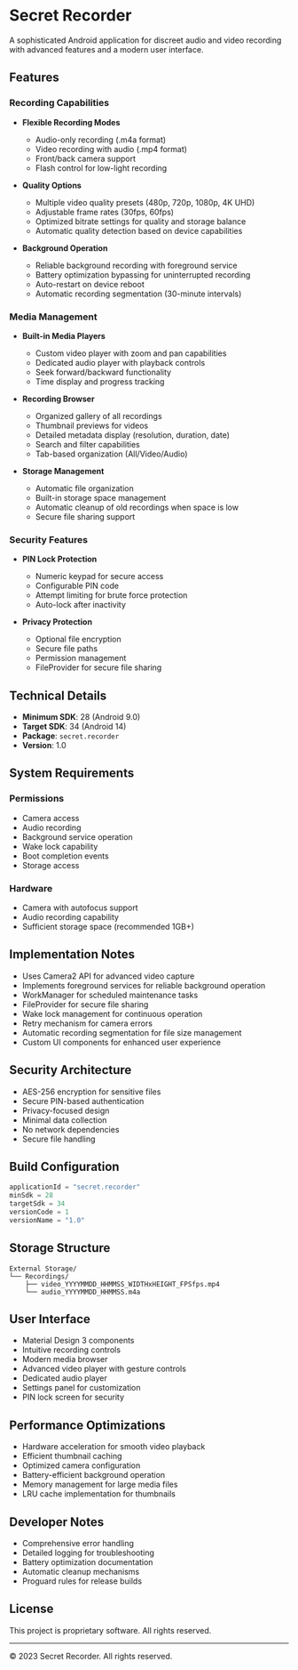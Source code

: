 # Secret Recorder

A sophisticated Android application for discreet audio and video recording with advanced features and a modern user interface.

## Features

### Recording Capabilities
- **Flexible Recording Modes**
  - Audio-only recording (.m4a format)
  - Video recording with audio (.mp4 format)
  - Front/back camera support
  - Flash control for low-light recording

- **Quality Options**
  - Multiple video quality presets (480p, 720p, 1080p, 4K UHD)
  - Adjustable frame rates (30fps, 60fps)
  - Optimized bitrate settings for quality and storage balance
  - Automatic quality detection based on device capabilities

- **Background Operation**
  - Reliable background recording with foreground service
  - Battery optimization bypassing for uninterrupted recording
  - Auto-restart on device reboot
  - Automatic recording segmentation (30-minute intervals)

### Media Management
- **Built-in Media Players**
  - Custom video player with zoom and pan capabilities
  - Dedicated audio player with playback controls
  - Seek forward/backward functionality
  - Time display and progress tracking

- **Recording Browser**
  - Organized gallery of all recordings
  - Thumbnail previews for videos
  - Detailed metadata display (resolution, duration, date)
  - Search and filter capabilities
  - Tab-based organization (All/Video/Audio)

- **Storage Management**
  - Automatic file organization
  - Built-in storage space management
  - Automatic cleanup of old recordings when space is low
  - Secure file sharing support

### Security Features
- **PIN Lock Protection**
  - Numeric keypad for secure access
  - Configurable PIN code
  - Attempt limiting for brute force protection
  - Auto-lock after inactivity

- **Privacy Protection**
  - Optional file encryption
  - Secure file paths
  - Permission management
  - FileProvider for secure file sharing

## Technical Details
- **Minimum SDK**: 28 (Android 9.0)
- **Target SDK**: 34 (Android 14)
- **Package**: `secret.recorder`
- **Version**: 1.0

## System Requirements
### Permissions
- Camera access
- Audio recording
- Background service operation
- Wake lock capability
- Boot completion events
- Storage access

### Hardware
- Camera with autofocus support
- Audio recording capability
- Sufficient storage space (recommended 1GB+)

## Implementation Notes
- Uses Camera2 API for advanced video capture
- Implements foreground services for reliable background operation
- WorkManager for scheduled maintenance tasks
- FileProvider for secure file sharing
- Wake lock management for continuous operation
- Retry mechanism for camera errors
- Automatic recording segmentation for file size management
- Custom UI components for enhanced user experience

## Security Architecture
- AES-256 encryption for sensitive files
- Secure PIN-based authentication
- Privacy-focused design
- Minimal data collection
- No network dependencies
- Secure file handling

## Build Configuration
```gradle
applicationId = "secret.recorder"
minSdk = 28
targetSdk = 34
versionCode = 1
versionName = "1.0"
```

## Storage Structure
```
External Storage/
└── Recordings/
    ├── video_YYYYMMDD_HHMMSS_WIDTHxHEIGHT_FPSfps.mp4
    └── audio_YYYYMMDD_HHMMSS.m4a
```

## User Interface
- Material Design 3 components
- Intuitive recording controls
- Modern media browser
- Advanced video player with gesture controls
- Dedicated audio player
- Settings panel for customization
- PIN lock screen for security

## Performance Optimizations
- Hardware acceleration for smooth video playback
- Efficient thumbnail caching
- Optimized camera configuration
- Battery-efficient background operation
- Memory management for large media files
- LRU cache implementation for thumbnails

## Developer Notes
- Comprehensive error handling
- Detailed logging for troubleshooting
- Battery optimization documentation
- Automatic cleanup mechanisms
- Proguard rules for release builds

## License
This project is proprietary software. All rights reserved.

---

© 2023 Secret Recorder. All rights reserved.